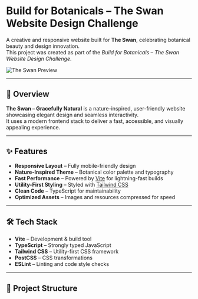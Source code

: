 # Build for Botanicals – The Swan Website Design Challenge

A creative and responsive website built for **The Swan**, celebrating botanical beauty and design innovation.  
This project was created as part of the *Build for Botanicals – The Swan Website Design Challenge*.

![The Swan Preview](./screenshot.png) <!-- Add a screenshot if available -->

---

## 🌿 Overview

**The Swan – Gracefully Natural** is a nature-inspired, user-friendly website showcasing elegant design and seamless interactivity.  
It uses a modern frontend stack to deliver a fast, accessible, and visually appealing experience.

---

## ✨ Features

- **Responsive Layout** – Fully mobile-friendly design
- **Nature-Inspired Theme** – Botanical color palette and typography
- **Fast Performance** – Powered by [Vite](https://vitejs.dev/) for lightning-fast builds
- **Utility-First Styling** – Styled with [Tailwind CSS](https://tailwindcss.com/)
- **Clean Code** – TypeScript for maintainability
- **Optimized Assets** – Images and resources compressed for speed

---

## 🛠 Tech Stack

- **Vite** – Development & build tool
- **TypeScript** – Strongly typed JavaScript
- **Tailwind CSS** – Utility-first CSS framework
- **PostCSS** – CSS transformations
- **ESLint** – Linting and code style checks

---

## 📂 Project Structure

